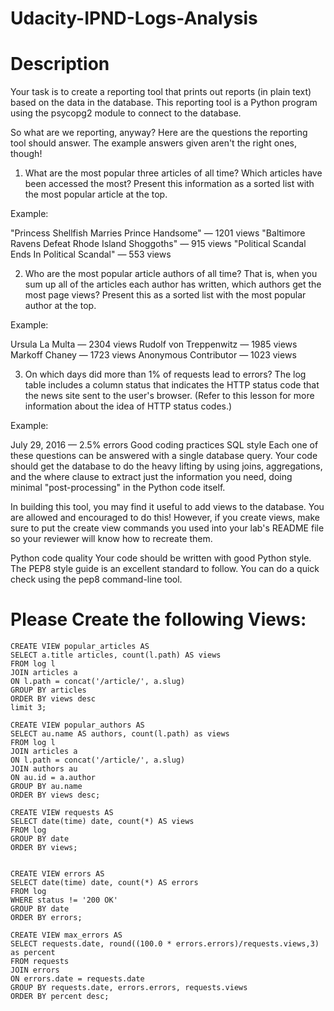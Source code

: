 # Udacity-IPND-Logs-Analysis

# Description
Your task is to create a reporting tool that prints out reports (in plain text) based on the data in the database. This reporting tool is a Python program using the psycopg2 module to connect to the database.

So what are we reporting, anyway?
Here are the questions the reporting tool should answer. The example answers given aren't the right ones, though!

1. What are the most popular three articles of all time? Which articles have been accessed the most? Present this information as a sorted list with the most popular article at the top.

Example:

"Princess Shellfish Marries Prince Handsome" — 1201 views
"Baltimore Ravens Defeat Rhode Island Shoggoths" — 915 views
"Political Scandal Ends In Political Scandal" — 553 views

2. Who are the most popular article authors of all time? That is, when you sum up all of the articles each author has written, which authors get the most page views? Present this as a sorted list with the most popular author at the top.

Example:

Ursula La Multa — 2304 views
Rudolf von Treppenwitz — 1985 views
Markoff Chaney — 1723 views
Anonymous Contributor — 1023 views

3. On which days did more than 1% of requests lead to errors? The log table includes a column status that indicates the HTTP status code that the news site sent to the user's browser. (Refer to this lesson for more information about the idea of HTTP status codes.)

Example:

July 29, 2016 — 2.5% errors
Good coding practices
SQL style
Each one of these questions can be answered with a single database query. Your code should get the database to do the heavy lifting by using joins, aggregations, and the where clause to extract just the information you need, doing minimal "post-processing" in the Python code itself.

In building this tool, you may find it useful to add views to the database. You are allowed and encouraged to do this! However, if you create views, make sure to put the create view commands you used into your lab's README file so your reviewer will know how to recreate them.

Python code quality
Your code should be written with good Python style. The PEP8 style guide is an excellent standard to follow. You can do a quick check using the pep8 command-line tool.



# Please Create the following Views:
```
CREATE VIEW popular_articles AS
SELECT a.title articles, count(l.path) AS views
FROM log l
JOIN articles a
ON l.path = concat('/article/', a.slug)
GROUP BY articles
ORDER BY views desc
limit 3;

CREATE VIEW popular_authors AS
SELECT au.name AS authors, count(l.path) as views
FROM log l
JOIN articles a
ON l.path = concat('/article/', a.slug)
JOIN authors au
ON au.id = a.author 
GROUP BY au.name
ORDER BY views desc;

CREATE VIEW requests AS
SELECT date(time) date, count(*) AS views
FROM log 
GROUP BY date
ORDER BY views;


CREATE VIEW errors AS
SELECT date(time) date, count(*) AS errors
FROM log 
WHERE status != '200 OK'
GROUP BY date
ORDER BY errors;

CREATE VIEW max_errors AS
SELECT requests.date, round((100.0 * errors.errors)/requests.views,3) as percent
FROM requests
JOIN errors
ON errors.date = requests.date
GROUP BY requests.date, errors.errors, requests.views
ORDER BY percent desc;
```
